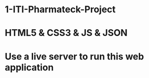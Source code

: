# 1-ITI-Pharmateck-Project
# HTML5 & CSS3 & JS & JSON
# Use a live server  to run this web application


